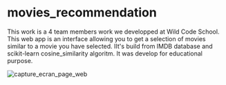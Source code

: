 # movies_recommendation
This work is a 4 team members work we developped at Wild Code School.
This web app is an interface allowing you to get a selection of movies similar to a movie you have selected. IIt's build from IMDB database and  scikit-learn cosine_similarity algoritm. It was develop for educational purpose.

![capture_ecran_page_web](https://github.com/user-attachments/assets/4c48204e-a01b-44ad-8c53-b4d33676b4a4)

